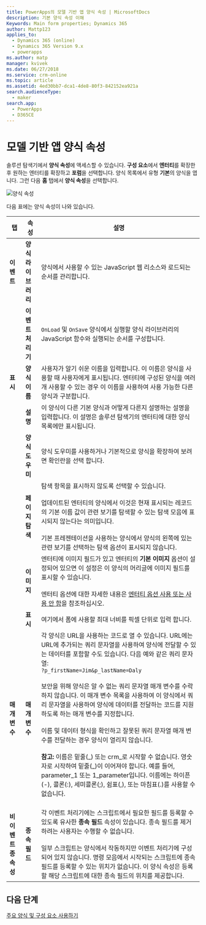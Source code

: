 ```yaml
---
title: PowerApps의 모델 기반 앱 양식 속성 | MicrosoftDocs
description: 기본 양식 속성 이해
Keywords: Main form properties; Dynamics 365
author: Mattp123
applies_to:
  - Dynamics 365 (online)
  - Dynamics 365 Version 9.x
  - powerapps
ms.author: matp
manager: kvivek
ms.date: 06/27/2018
ms.service: crm-online
ms.topic: article
ms.assetid: 4ed30bb7-dca1-4de8-80f3-842152ea921a
search.audienceType:
  - maker
search.app:
  - PowerApps
  - D365CE
---
```


# <a name="model-driven-app-form-properties"></a>모델 기반 앱 양식 속성 

솔루션 탐색기에서 **양식 속성**에 액세스할 수 있습니다. **구성 요소**에서 **엔터티**를 확장한 후 원하는 엔터티를 확장하고 **포럼**을 선택합니다. 양식 목록에서 유형 **기본**의 양식을 엽니다. 그런 다음 **홈** 탭에서 **양식 속성**을 선택합니다.

![양식 속성](media/form-properties.png)

다음 표에는 양식 속성이 나와 있습니다.  
  
|탭|속성|설명|  
|---------|--------------|-----------------|  
|**이벤트**|**양식 라이브러리**|양식에서 사용할 수 있는 JavaScript 웹 리소스와 로드되는 순서를 관리합니다.|  
||**이벤트 처리기**|`OnLoad` 및 `OnSave` 양식에서 실행할 양식 라이브러리의  JavaScript 함수와 실행되는 순서를 구성합니다.|  
|**표시**|**양식 이름**|사용자가 알기 쉬운 이름을 입력합니다. 이 이름은 양식을 사용할 때 사용자에게 표시됩니다. 엔터티에 구성된 양식을 여러 개 사용할 수 있는 경우 이 이름을 사용하여 사용 가능한 다른 양식과 구분합니다.|  
||**설명**|이 양식이 다른 기본 양식과 어떻게 다른지 설명하는 설명을 입력합니다. 이 설명은 솔루션 탐색기의 엔터티에 대한 양식 목록에만 표시됩니다.|  
||**양식 도우미**|양식 도우미를 사용하거나 기본적으로 양식을 확장하여 보려면 확인란을 선택 합니다.|
||**페이지 탐색**|탐색 항목을 표시하지 않도록 선택할 수 있습니다.<br /><br /> 업데이트된 엔터티의 양식에서 이것은 현재 표시되는 레코드의 기본 이름 값이 관련 보기를 탐색할 수 있는 탐색 모음에 표시되지 않는다는 의미입니다.<br /><br /> 기본 프레젠테이션을 사용하는 양식에서 양식의 왼쪽에 있는 관련 보기를 선택하는 탐색 옵션이 표시되지 않습니다.|  
||**이미지**|엔터티에 이미지 필드가 있고 엔터티의 **기본 이미지** 옵션이 설정되어 있으면 이 설정은 이 양식의 머리글에 이미지 필드를 표시할 수 있습니다.<br /><br /> 엔터티 옵션에 대한 자세한 내용은 [엔터티 옵션 사용 또는 사용 안 함](../common-data-service/edit-entities.md#enable-or-disable-entity-options)을 참조하십시오.|  ||**표시**|양식의 너비를 제한하려면 **최대 너비를 픽셀 단위로 설정**을 사용합니다. 기본값은 1900입니다.|  
||**표시**|여기에서 폼에 사용할 최대 너비를 픽셀 단위로 입력 합니다.|
|**매개 변수**|**매개 변수**|각 양식은 URL을 사용하는 코드로 열 수 있습니다. URL에는 URL에 추가되는 쿼리 문자열을 사용하여 양식에 전달할 수 있는 데이터를 포함할 수도 있습니다. 다음 예와 같은 쿼리 문자열:<br />`?p_firstName=Jim&p_lastName=Daly`<br /><br /> 보안을 위해 양식은 알 수 없는 쿼리 문자열 매개 변수를 수락하지 않습니다. 이 매개 변수 목록을 사용하여 이 양식에서 쿼리 문자열을 사용하여 양식에 데이터를 전달하는 코드를 지원하도록 하는 매개 변수를 지정합니다.<br /><br /> 이름 및 데이터 형식을 확인하고 잘못된 쿼리 문자열 매개 변수를 전달하는 경우 양식이 열리지 않습니다.<br /><br />**참고:** 이름은 밑줄(_) 또는 crm\_로 시작할 수 없습니다. 영숫자로 시작하여 밑줄(\_)이 이어져야 합니다. 예를 들어, parameter_1 또는 1_parameter입니다. 이름에는 하이픈(-), 콜론(:), 세미콜론(;), 쉼표(,), 또는 마침표(.)를 사용할 수 없습니다. <br /><br />|  
|**비 이벤트 종속성**|**종속 필드**|각 이벤트 처리기에는 스크립트에서 필요한 필드를 등록할 수 있도록 유사한 **종속 필드** 속성이 있습니다. 종속 필드를 제거하려는 사용자는 수행할 수 없습니다.<br /><br /> 일부 스크립트는 양식에서 작동하지만 이벤트 처리기에 구성되어 있지 않습니다. 명령 모음에서 시작되는 스크립트에 종속 필드를 등록할 수 있는 위치가 없습니다. 이 양식 속성은 등록할 해당 스크립트에 대한 종속 필드의 위치를 제공합니다.|  

## <a name="next-steps"></a>다음 단계

[주요 양식 및 구성 요소 사용하기](use-main-form-and-components.md)
